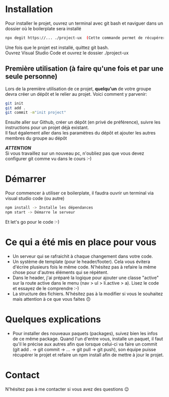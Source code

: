 # Installation
Pour installer le projet, ouvrez un terminal avec git bash et naviguer dans un dossier où le boilerplate sera installé
```bash
npx degit https://... ./project-ux  (Cette commande permet de récupérer un projet git et d'y supprimer le dossier .git)

```
Une fois que le projet est installé, quittez git bash.<br />
Ouvrez Visual Studio Code et ouvrez le dossier ./project-ux
## Première utilisation (à faire qu'une fois et par une seule personne)
Lors de la première utilisation de ce projet, **quelqu'un** de votre groupe devra créer un dépôt et le relier au projet. Voici comment y parvenir:
```bash
git init
git add .
git commit -m"init project"

```
Ensuite aller sur Github, créer un dépôt (en privé de préférence), suivre les instructions pour un projet déjà existant.<br />
Il faut également aller dans les paramètres du dépôt et ajouter les autres membres du groupe au dépôt

***ATTENTION*** <br />
Si vous travaillez sur un nouveau pc, n'oubliez pas que vous devez configurer git comme vu dans le cours :-)

# Démarrer
Pour commencer à utiliser ce boilerplate, il faudra ouvrir un terminal via visual studio code (ou autre)
```bash
npm install -> Installe les dépendances
npm start -> Démarre le serveur
```
Et let's go pour le code :-)

# Ce qui a été mis en place pour vous
- Un serveur qui se rafraichit à chaque changement dans votre code.
- Un système de template (pour le header/footer). Cela vous évitera d'écrire plusieurs fois le même code. N'hésitez pas à refaire la même chose pour d'autres éléments qui se répètent.
- Dans le header, j'ai préparé la logique pour ajouter une classe "active" sur la route active dans le menu (nav > ul > li.active > a). Lisez le code et essayez de le comprendre :-)
- La structure des fichiers. N'hésitez pas à la modifier si vous le souhaitez mais attention à ce que vous faites 🙃

# Quelques explications
- Pour installer des nouveaux paquets (packages), suivez bien les infos de ce même package. Quand l'un d'entre vous, installe un paquet, il faut qu'il le précise aux autres afin que lorsque celui-ci va faire un commit (git add . -> git commit -> ... -> git pull -> git push), son équipe puisse récupérer le projet et refaire un npm install afin de mettre à jour le projet.

# Contact
N'hésitez pas à me contacter si vous avez des questions 😉